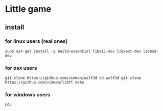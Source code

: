 # Little game

## install
### for linux users (real ones)
`
sudo apt-get install -y build-essential libx11-dev libxext-dev libbsd-dev
`
### for osx users
`
git clone https://github.com/vimman/wolf3d
cd wolf3d
git clone https://github.com/vimman/libft
make
`
### for windows users

`LOL`
